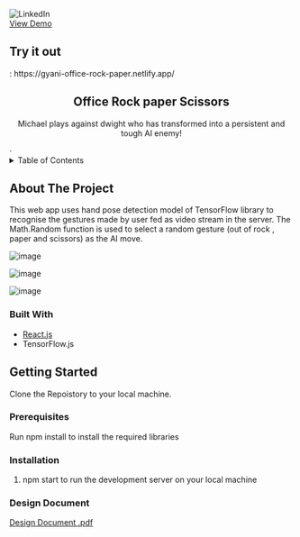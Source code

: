 <div id="top"></div>
<!--
*** Thanks for checking out the Best-README-Template. If you have a suggestion
*** that would make this better, please fork the repo and create a pull request
*** or simply open an issue with the tag "enhancement".
*** Don't forget to give the project a star!
*** Thanks again! Now go create something AMAZING! :D
-->






![LinkedIn][linkedin-shield]
<br>
 <a href="https://www.youtube.com/watch?v=JNc_P6rwGwk">View Demo</a>
 
 <h2>Try it out </h2> : https://gyani-office-rock-paper.netlify.app/



<!-- PROJECT LOGO -->
<br />


  <h2 align="center">Office Rock paper Scissors</h2>

  <p align="center">
    Michael plays against dwight who has transformed into a persistent and tough AI enemy! 
    <br />
   
  
  
   
  </p>
    
</div>
 ·
   
<br>



<!-- TABLE OF CONTENTS -->
<details>
  <summary>Table of Contents</summary>
  <ol>
    <li>
      <a href="#about-the-project">About The Project</a>
      <ul>
        <li><a href="#built-with">Built With</a></li>
      </ul>
    </li>
    <li>
      <a href="#getting-started">Getting Started</a>
      <ul>
        <li><a href="#prerequisites">Prerequisites</a></li>
        <li><a href="#installation">Installation</a></li>
      </ul>
    </li>
  
  </ol>
</details>



<!-- ABOUT THE PROJECT -->
## About The Project



This web app uses hand pose detection model of TensorFlow library to recognise the gestures made by user fed as video stream in the server. The Math.Random function is used to 
select a random gesture (out of rock , paper and scissors) as the AI move. 

![image](https://user-images.githubusercontent.com/62829009/158286764-b05df084-7690-4ab7-ad42-02bc6ed458e9.png)


![image](https://user-images.githubusercontent.com/62829009/158286806-1b8fc957-bc72-4356-b262-8138ed7e7883.png)

![image](https://user-images.githubusercontent.com/62829009/158286847-4ad60adc-6e79-4878-a9d7-321db676af6f.png)





### Built With




* [React.js](https://reactjs.org/)
* TensorFlow.js





<!-- GETTING STARTED -->
## Getting Started

Clone the Repoistory to your local machine.

### Prerequisites

Run npm install to install the required libraries

### Installation



1. npm start to run the development server on your local machine

### Design Document

[Design Document .pdf](https://github.com/Gyaniultimate/office-rock-paper/files/8249672/Design.Document.pdf)




[linkedin-shield]: https://img.shields.io/badge/-LinkedIn-black.svg?style=for-the-badge&logo=linkedin&colorB=555
[linkedin-url]:https://www.linkedin.com/in/gyanendra-prakash-a65122168/


